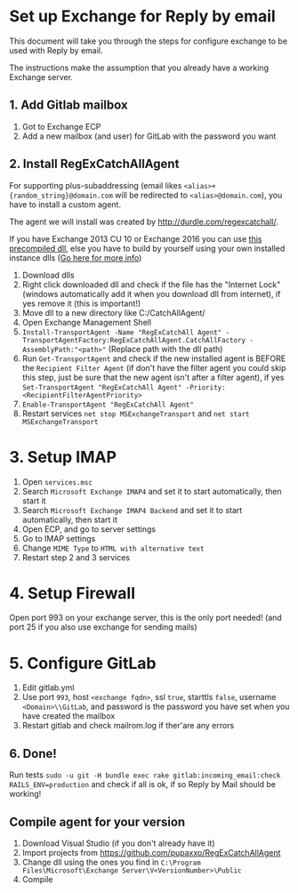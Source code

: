 # Set up Exchange for Reply by email

This document will take you through the steps for configure exchange to be used with Reply by email.

The instructions make the assumption that you already have a working Exchange server.

## 1. Add Gitlab mailbox

1. Got to Exchange ECP
2. Add a new mailbox (and user) for GitLab with the password you want

## 2. Install RegExCatchAllAgent

For supporting plus-subaddressing (email likes `<alias>+{random_string}@domain.com` will be redirected to `<alias>@domain.com`), you have to install a custom agent.

The agent we will install was created by http://durdle.com/regexcatchall/.

If you have Exchange 2013 CU 10 or Exchange 2016 you can use [this precompiled dll](https://github.com/pupaxxo/RegExCatchAllAgent/releases), else you have to build by yourself using your own installed instance dlls ([Go here for more info](#Compile_agent_for_your_version_18))

1. Download dlls
2. Right click downloaded dll and check if the file has the "Internet Lock" (windows automatically add it when you download dll from internet), if yes remove it (this is important!)
3. Move dll to a new directory like C:/CatchAllAgent/
4. Open Exchange Management Shell
5. `Install-TransportAgent -Name "RegExCatchAll Agent" -TransportAgentFactory:RegExCatchAllAgent.CatchAllFactory -AssemblyPath:"<path>"` (Replace path with the dll path)
6. Run `Get-TransportAgent` and check if the new installed agent is BEFORE the `Recipient Filter Agent` (if don't have the filter agent you could skip this step, just be sure that the new agent isn't after a filter agent), if yes `Set-TransportAgent "RegExCatchAll Agent" -Priority:<RecipientFilterAgentPriority>`
7. `Enable-TransportAgent "RegExCatchAll Agent"`
8. Restart services `net stop MSExchangeTransport` and `net start MSExchangeTransport`

# 3. Setup IMAP

1. Open `services.msc`
2. Search `Microsoft Exchange IMAP4` and set it to start automatically, then start it
3. Search `Microsoft Exchange IMAP4 Backend` and set it to start automatically, then start it
4. Open ECP, and go to server settings
5. Go to IMAP settings
6. Change `MIME Type` to `HTML with alternative text`
7. Restart step 2 and 3 services

# 4. Setup Firewall
Open port 993 on your exchange server, this is the only port needed! (and port 25 if you also use exchange for sending mails)

# 5. Configure GitLab

1. Edit gitlab.yml
2. Use port `993`, host `<exchange fqdn>`, ssl `true`, starttls `false`, username `<Domain>\\GitLab`, and password is the password you have set when you have created the mailbox
3. Restart gitlab and check mailrom.log if ther'are any errors

## 6. Done!

Run tests `sudo -u git -H bundle exec rake gitlab:incoming_email:check RAILS_ENV=production` and check if all is ok, if so Reply by Mail should be working!

## Compile agent for your version
1. Download Visual Studio (if you don't already have it)
2. Import projects from https://github.com/pupaxxo/RegExCatchAllAgent
3. Change dll using the ones you find in `C:\Program Files\Microsoft\Exchange Server\V<VersionNumber>\Public`
4. Compile
